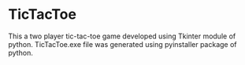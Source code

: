 # TicTacToe
This a two player tic-tac-toe game developed using Tkinter module of python.
TicTacToe.exe file was generated using pyinstaller package of python.
